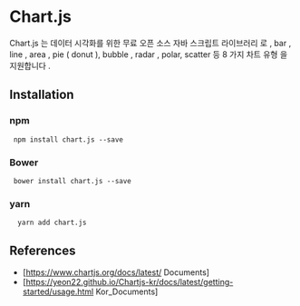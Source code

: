 # Chart.js #
Chart.js 는 데이터 시각화를 위한 무료 오픈 소스 자바 스크립트 라이브러리 로 , bar , line , area , pie ( donut ), bubble , radar , polar, scatter 등 8 가지 차트 유형 을 지원합니다 .

## Installation ##
### npm ###
```
 npm install chart.js --save
```

### Bower ###
```
 bower install chart.js --save
```

### yarn ###
```
  yarn add chart.js
```

## References ##
* [https://www.chartjs.org/docs/latest/ Documents]
* [https://yeon22.github.io/Chartjs-kr/docs/latest/getting-started/usage.html Kor_Documents]
